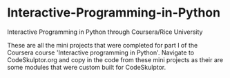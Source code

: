 # Interactive-Programming-in-Python
Interactive Programming in Python through Coursera/Rice University

These are all the mini projects that were completed for part I of the Coursera course 'Interactive programming in Python'. Navigate to CodeSkulptor.org and copy in the code from these mini projects as their are some modules that were custom built for CodeSkulptor.
